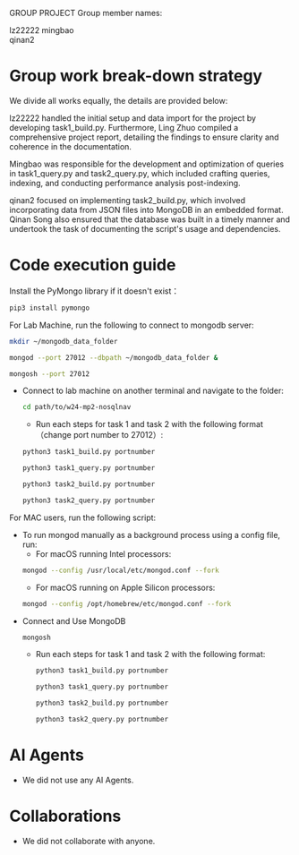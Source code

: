 
GROUP PROJECT
Group member names:

lz22222
mingbao  
qinan2

# Group work break-down strategy
We divide all works equally, the details are provided below:


lz22222 handled the initial setup and data import for the project by developing task1_build.py. Furthermore, Ling Zhuo compiled a comprehensive project report, detailing the findings to ensure clarity and coherence in the documentation.

Mingbao was responsible for the development and optimization of queries in task1_query.py and task2_query.py, which included crafting queries, indexing, and conducting performance analysis post-indexing.


qinan2 focused on implementing task2_build.py, which involved incorporating data from JSON files into MongoDB in an embedded format. Qinan Song also ensured that the database was built in a timely manner and undertook the task of documenting the script's usage and dependencies.

# Code execution guide
Install the PyMongo library if it doesn't exist：
```bash
pip3 install pymongo
```
For Lab Machine, run the following to connect to mongodb server:
```bash
mkdir ~/mongodb_data_folder
```
```bash
mongod --port 27012 --dbpath ~/mongodb_data_folder &
```
```bash
mongosh --port 27012
```
- Connect to lab machine on another terminal and navigate to the folder:
  ```bash
  cd path/to/w24-mp2-nosqlnav
  ```
    - Run each steps for task 1 and task 2 with the following format（change port number to 27012）:
    ```bash
    python3 task1_build.py portnumber
    ```
    ```bash
    python3 task1_query.py portnumber
    ```
    ```bash
    python3 task2_build.py portnumber
    ```
    ```bash
    python3 task2_query.py portnumber
    ```

For MAC users, run the following script:  
- To run mongod manually as a background process using a config file, run:
    - For macOS running Intel processors:
    ```bash
    mongod --config /usr/local/etc/mongod.conf --fork
    ```
    - For macOS running on Apple Silicon processors:
    ```bash
    mongod --config /opt/homebrew/etc/mongod.conf --fork
    ```
- Connect and Use MongoDB
  ```bash
  mongosh
  ```
  - Run each steps for task 1 and task 2 with the following format:
    ```bash
    python3 task1_build.py portnumber
    ```
    ```bash
    python3 task1_query.py portnumber
    ```
    ```bash
    python3 task2_build.py portnumber
    ```
    ```bash
    python3 task2_query.py portnumber
    ```



# AI Agents
- We did not use any AI Agents.


# Collaborations
- We did not collaborate with anyone.  
